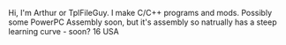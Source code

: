 Hi, I'm Arthur or TplFileGuy. I make C/C++ programs and mods. Possibly some PowerPC Assembly soon, but it's assembly so natrually has a steep learning curve - soon?
16
USA
